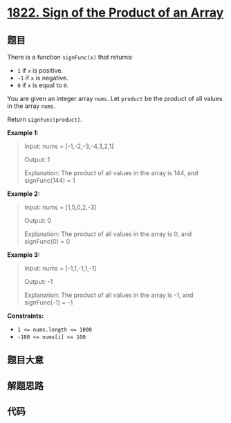 # [1822. Sign of the Product of an Array](https://leetcode.com/problems/sign-of-the-product-of-an-array/)

## 题目

There is a function `signFunc(x)` that returns:

  * `1` if `x` is positive.
  * `-1` if `x` is negative.
  * `0` if `x` is equal to `0`.

You are given an integer array `nums`. Let `product` be the product of all
values in the array `nums`.

Return `signFunc(product)`.



**Example 1:**

> Input: nums = [-1,-2,-3,-4,3,2,1]
> 
> Output: 1
> 
> Explanation: The product of all values in the array is 144, and signFunc(144) = 1

**Example 2:**

> Input: nums = [1,5,0,2,-3]
> 
> Output: 0
> 
> Explanation: The product of all values in the array is 0, and signFunc(0) = 0

**Example 3:**

> Input: nums = [-1,1,-1,1,-1]
> 
> Output: -1
> 
> Explanation: The product of all values in the array is -1, and signFunc(-1) = -1

**Constraints:**

  * `1 <= nums.length <= 1000`
  * `-100 <= nums[i] <= 100`


## 题目大意

## 解题思路

## 代码

```javascript

```



